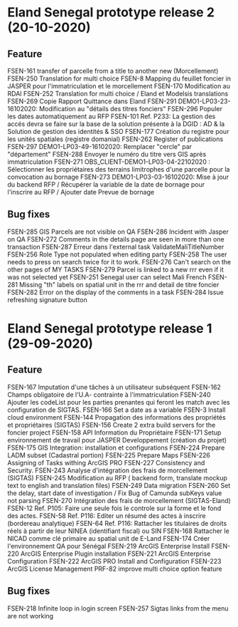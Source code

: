 # Eland Senegal prototype release 2 (20-10-2020)
## Feature
FSEN-161 transfer of parcelle from a title to another new (Morcellement)
FSEN-250 Translation for multi choice
FSEN-8   Mapping du feuillet foncier in JASPER pour l'immatriculation et le morcellement
FSEN-170 Modification au RDAI
FSEN-252 Translation for multi choice / Eland et Modelsis translations
FSEN-269 Copie Rapport Quittance dans Eland
FSEN-291 DEMO1-LP03-23-16102020: Modification au "détails des titres fonciers"
FSEN-296 Populer les dates automatiquement au RFP
FSEN-101 Ref. P233: La gestion des accés devra se faire sur la base de la solution présente à la DGID : AD & la Solution de gestion des identités & SSO
FSEN-177 Création du registre pour les unités spatiales (registre domanial)
FSEN-262 Register of publications
FSEN-297 DEMO1-LP03-49-16102020: Remplacer "cercle" par "département"
FSEN-288 Envoyer le numéro du titre vers GIS après immatriculation
FSEN-271 OBS_CLIENT-DEMO1-LP03-04-22102020 : Sélectionner les propriétaires des terrains limitrophes d'une parcelle pour la convocation au bornage
FSEN-273 DEMO1-LP03-03-16102020: Mise à jour du backend RFP / Récupérer la variable de la date de bornage pour l'inscrire au RFP / Ajouter date Prevue de bornage


## Bug fixes
FSEN-285 GIS Parcels are not visible on QA
FSEN-286 Incident with Jasper on QA
FSEN-272 Comments in the details page are seen in more than one transaction
FSEN-287 Erreur dans l'external task ValidateMaliTitleNumber
FSEN-256 Role Type not populated when editing party
FSEN-258 The user needs to press on search twice for it to work.
FSEN-276 Can't search on the other pages of MY TASKS
FSEN-279 Parcel is linked to a new rrr even if it was not selected yet
FSEN-251 Senegal user can select Mali French
FSEN-281 Missing "th" labels on spatial unit in the rrr and detail de titre foncier
FSEN-282 Error on the display of the comments in a task
FSEN-284 Issue refreshing signature button


# Eland Senegal prototype release 1 (29-09-2020)
## Feature
FSEN-167 Imputation d'une tâches à un utilisateur subséquent
FSEN-162 Champs obligatoire de l'U.A- contrainte à l'immatriculation
FSEN-240 Ajouter les codeList pour les parties prenantes qui feront les match avec les configuration de SIGTAS.
FSEN-166 Set a date as a variable
FSEN-3   Install cloud environment
FSEN-144 Propagation des informations des propriétés et propriétaires (SIGTAS)
FSEN-156 Create 2 extra build servers for the foncier project
FSEN-158 API Information du Propriétaire
FSEN-171 Setup environnement de travail pour JASPER Developpement (création du projet)
FSEN-175 GIS Integration: installation et configurations
FSEN-224 Prepare LADM subset (Cadastral portion)
FSEN-225 Prepare Maps
FSEN-226 Assigning of Tasks withing ArcGIS PRO
FSEN-227 Consistency and Security.
FSEN-243 Analyse d'intégration des frais de morcellement (SIGTAS)
FSEN-245 Modification au RFP ( backend form, translate mockup text to english and translation files)
FSEN-249 Data migration
FSEN-260 Set the delay, start date of investigation / Fix Bug of Camunda subKeys value not parsing
FSEN-270 Intégration des frais de morcellement (SIGTAS-Eland)
FSEN-12  Ref. P105: Faire une seule fois le controle sur la forme et le fond des actes.
FSEN-58  Ref. P116: Editer un résumé des actes à inscrire (bordereau analytique)
FSEN-64  Ref. P116: Rattacher les titulaires de droits réels à partir de leur NINEA (identifiant fiscal) ou SIN
FSEN-168 Rattacher le NICAD comme clé primaire au spatial unit de E-Land
FSEN-174 Créer l'environnement QA pour Sénégal
FSEN-219 ArcGIS Enterprise Install
FSEN-220 ArcGIS Enterprise Plugin installation
FSEN-221 ArcGIS Enterprise Configuration
FSEN-222 ArcGIS PRO Install and Configuration
FSEN-223 ArcGIS License Management 
PRF-82   improve multi choice option feature

## Bug fixes
FSEN-218 Infinite loop in login screen
FSEN-257 Sigtas links from the menu are not working